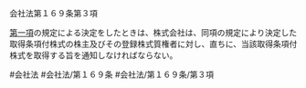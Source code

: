 会社法第１６９条第３項

[第一項](会社法＿＿＿＿第１６９条第１項)の規定による決定をしたときは、株式会社は、同項の規定により決定した取得条項付株式の株主及びその登録株式質権者に対し、直ちに、当該取得条項付株式を取得する旨を通知しなければならない。

#会社法
#会社法/第１６９条
#会社法/第１６９条/第３項
